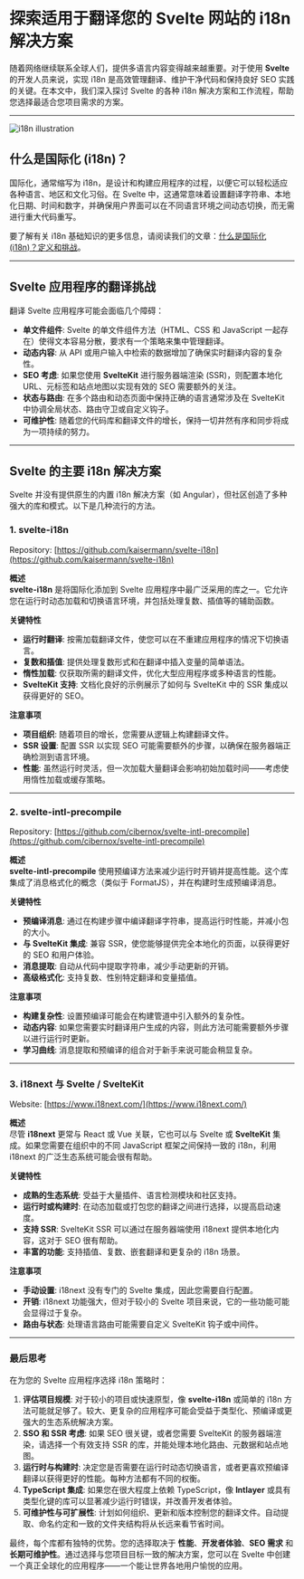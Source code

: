 # 探索适用于翻译您的 Svelte 网站的 i18n 解决方案

随着网络继续联系全球人们，提供多语言内容变得越来越重要。对于使用 **Svelte** 的开发人员来说，实现 i18n 是高效管理翻译、维护干净代码和保持良好 SEO 实践的关键。在本文中，我们深入探讨 Svelte 的各种 i18n 解决方案和工作流程，帮助您选择最适合您项目需求的方案。

---

![i18n illustration](https://github.com/aymericzip/intlayer/blob/main/blog/assets/i18n.webp)

## 什么是国际化 (i18n)？

国际化，通常缩写为 i18n，是设计和构建应用程序的过程，以便它可以轻松适应各种语言、地区和文化习俗。在 Svelte 中，这通常意味着设置翻译字符串、本地化日期、时间和数字，并确保用户界面可以在不同语言环境之间动态切换，而无需进行重大代码重写。

要了解有关 i18n 基础知识的更多信息，请阅读我们的文章：[什么是国际化 (i18n)？定义和挑战](https://github.com/aymericzip/intlayer/blob/main/blog/zh/what_is_internationalization.md)。

---

## Svelte 应用程序的翻译挑战

翻译 Svelte 应用程序可能会面临几个障碍：

- **单文件组件**: Svelte 的单文件组件方法（HTML、CSS 和 JavaScript 一起存在）使得文本容易分散，要求有一个策略来集中管理翻译。
- **动态内容**: 从 API 或用户输入中检索的数据增加了确保实时翻译内容的复杂性。
- **SEO 考虑**: 如果您使用 **SvelteKit** 进行服务器端渲染 (SSR)，则配置本地化 URL、元标签和站点地图以实现有效的 SEO 需要额外的关注。
- **状态与路由**: 在多个路由和动态页面中保持正确的语言通常涉及在 SvelteKit 中协调全局状态、路由守卫或自定义钩子。
- **可维护性**: 随着您的代码库和翻译文件的增长，保持一切井然有序和同步将成为一项持续的努力。

---

## Svelte 的主要 i18n 解决方案

Svelte 并没有提供原生的内置 i18n 解决方案（如 Angular），但社区创造了多种强大的库和模式。以下是几种流行的方法。

### 1. svelte-i18n

Repository: [https://github.com/kaisermann/svelte-i18n](https://github.com/kaisermann/svelte-i18n)

**概述**  
**svelte-i18n** 是将国际化添加到 Svelte 应用程序中最广泛采用的库之一。它允许您在运行时动态加载和切换语言环境，并包括处理复数、插值等的辅助函数。

**关键特性**

- **运行时翻译**: 按需加载翻译文件，使您可以在不重建应用程序的情况下切换语言。
- **复数和插值**: 提供处理复数形式和在翻译中插入变量的简单语法。
- **惰性加载**: 仅获取所需的翻译文件，优化大型应用程序或多种语言的性能。
- **SvelteKit 支持**: 文档化良好的示例展示了如何与 SvelteKit 中的 SSR 集成以获得更好的 SEO。

**注意事项**

- **项目组织**: 随着项目的增长，您需要从逻辑上构建翻译文件。
- **SSR 设置**: 配置 SSR 以实现 SEO 可能需要额外的步骤，以确保在服务器端正确检测到语言环境。
- **性能**: 虽然运行时灵活，但一次加载大量翻译会影响初始加载时间——考虑使用惰性加载或缓存策略。

---

### 2. svelte-intl-precompile

Repository: [https://github.com/cibernox/svelte-intl-precompile](https://github.com/cibernox/svelte-intl-precompile)

**概述**  
**svelte-intl-precompile** 使用预编译方法来减少运行时开销并提高性能。这个库集成了消息格式化的概念（类似于 FormatJS），并在构建时生成预编译消息。

**关键特性**

- **预编译消息**: 通过在构建步骤中编译翻译字符串，提高运行时性能，并减小包的大小。
- **与 SvelteKit 集成**: 兼容 SSR，使您能够提供完全本地化的页面，以获得更好的 SEO 和用户体验。
- **消息提取**: 自动从代码中提取字符串，减少手动更新的开销。
- **高级格式化**: 支持复数、性别特定翻译和变量插值。

**注意事项**

- **构建复杂性**: 设置预编译可能会在构建管道中引入额外的复杂性。
- **动态内容**: 如果您需要实时翻译用户生成的内容，则此方法可能需要额外步骤以进行运行时更新。
- **学习曲线**: 消息提取和预编译的组合对于新手来说可能会稍显复杂。

---

### 3. i18next 与 Svelte / SvelteKit

Website: [https://www.i18next.com/](https://www.i18next.com/)

**概述**  
尽管 **i18next** 更常与 React 或 Vue 关联，它也可以与 Svelte 或 **SvelteKit** 集成。如果您需要在组织中的不同 JavaScript 框架之间保持一致的 i18n，利用 i18next 的广泛生态系统可能会很有帮助。

**关键特性**

- **成熟的生态系统**: 受益于大量插件、语言检测模块和社区支持。
- **运行时或构建时**: 在动态加载或打包您的翻译之间进行选择，以提高启动速度。
- **支持 SSR**: SvelteKit SSR 可以通过在服务器端使用 i18next 提供本地化内容，这对于 SEO 很有帮助。
- **丰富的功能**: 支持插值、复数、嵌套翻译和更复杂的 i18n 场景。

**注意事项**

- **手动设置**: i18next 没有专门的 Svelte 集成，因此您需要自行配置。
- **开销**: i18next 功能强大，但对于较小的 Svelte 项目来说，它的一些功能可能会显得过于复杂。
- **路由与状态**: 处理语言路由可能需要自定义 SvelteKit 钩子或中间件。

---

### 最后思考

在为您的 Svelte 应用程序选择 i18n 策略时：

1. **评估项目规模**: 对于较小的项目或快速原型，像 **svelte-i18n** 或简单的 i18n 方法可能就足够了。较大、更复杂的应用程序可能会受益于类型化、预编译或更强大的生态系统解决方案。
2. **SSO 和 SSR 考虑**: 如果 SEO 很关键，或者您需要 SvelteKit 的服务器端渲染，请选择一个有效支持 SSR 的库，并能处理本地化路由、元数据和站点地图。
3. **运行时与构建时**: 决定您是否需要在运行时动态切换语言，或者更喜欢预编译翻译以获得更好的性能。每种方法都有不同的权衡。
4. **TypeScript 集成**: 如果您在很大程度上依赖 TypeScript，像 **Intlayer** 或具有类型化键的库可以显著减少运行时错误，并改善开发者体验。
5. **可维护性与可扩展性**: 计划如何组织、更新和版本控制您的翻译文件。自动提取、命名约定和一致的文件夹结构将从长远来看节省时间。

最终，每个库都有独特的优势。您的选择取决于 **性能**、**开发者体验**、**SEO 需求** 和 **长期可维护性**。通过选择与您项目目标一致的解决方案，您可以在 Svelte 中创建一个真正全球化的应用程序——一个能让世界各地用户愉悦的应用。
